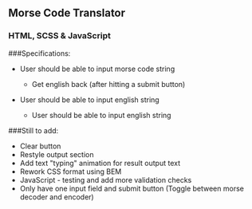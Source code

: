 ## Morse Code Translator

### HTML, SCSS & JavaScript

###Specifications:

- User should be able to input morse code string
    - Get english back (after hitting a submit button)

- User should be able to input english string
    - User should be able to input english string

###Still to add:

- Clear button
- Restyle output section
- Add text "typing" animation for result output text
- Rework CSS format using BEM
- JavaScript - testing and add more validation checks
- Only have one input field and submit button (Toggle between morse decoder and encoder)